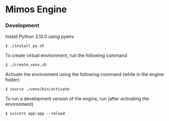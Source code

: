 # Mimos Engine

### Development

Install Python 3.10.0 using pyenv

```
$ ./install_py.sh
```

To create virtual environment, run the following command

```
$ ./create_venv.sh
```

Activate the environment using the following command (while in the engine folder):

```
$ source ./venv/bin/activate
```

To run a development version of the engine, run (after activating the environment)

```
$ uvicorn app:app --reload
```
